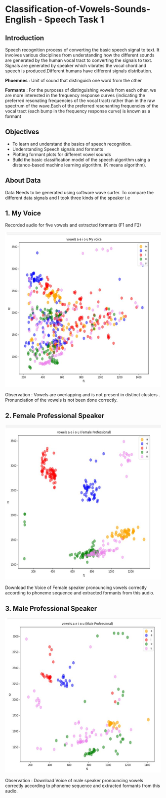 # Classification-of-Vowels-Sounds-English - Speech Task 1 

## Introduction 

Speech recognition process of converting the basic speech signal to text. It involves various disciplines from understanding how the different sounds are generated by the human vocal tract to converting the signals to text. 
Signals are generated by speaker which vibrates the vocal chord and speech is produced.Different humans have different signals distribution. 


**Phoemnes** : Unit of sound that distinguish one word from the other

**Formants** : For the purposes of distinguishing vowels from each other, we are more interested in the frequency response curves (indicating the preferred resonating frequencies of the vocal tract) rather than in the raw spectrum of the wave.Each of the preferred resonanting frequencies of the vocal tract (each bump in the frequency response curve) is known as a formant


## Objectives

* To learn and understand the basics of speech recognition. 
* Understanding Speech signals and formants
* Plotting formant plots for different vowel sounds
* Build the basic classification model of the speech algorithm using a distance-based machine learning algorithm. (K means algorithm).

## About Data
Data Needs to be generated using software wave surfer. To compare the different data signals and I took three kinds of the speaker i.e 

## 1. **My Voice** 

Recorded audio for five vowels and extracted formants (F1 and F2)

<img src="Images/My voice data plot.JPG" style="height: 500px; width:600px;"/>

Observation : Vowels are overlapping and is not present in distinct clusters . Pronunciation of the vowels is not been done correctly.

## 2. **Female Professional Speaker** 

<img src="Images/female Professional Data.JPG" style="height: 500px; width:600px;"/>

Download the Voice of Female speaker pronouncing vowels correctly according to phoneme sequence and extracted formants from this audio. 

## 3. **Male Professional Speaker** 

<img src="Images/Male Professional data plot.JPG" style="height: 500px; width:600px;"/>

Observation : Download Voice of male speaker pronouncing vowels correctly according to phoneme sequence and extracted formants from this audio. 
